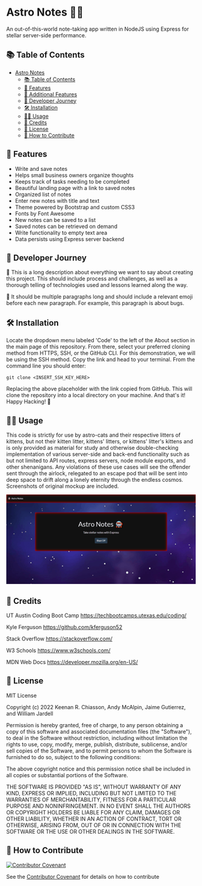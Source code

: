# Astro Notes 🐱‍🚀
An out-of-this-world note-taking app written in NodeJS using Express for stellar server-side performance.

## 📚 Table of Contents
- [Astro Notes ](#Astro-Notes-️)
  - [📚 Table of Contents](#-table-of-contents)
  - [🧾 Features](#-features)
  - [💯 Additional Features](#-additional-features)
  - [📖 Developer Journey](#-developer-journey)
  - [🛠️ Installation](#️-installation)
  - [👨‍🏫 Usage](#-usage)
  - [🥂 Credits](#-credits)
  - [📇 License](#-license)
  - [👋 How to Contribute](#-how-to-contribute)

## 🧾 Features
- Write and save notes
- Helps small business owners organize thoughts
- Keeps track of tasks needing to be completed
- Beautiful landing page with a link to saved notes
- Organized list of notes
- Enter new notes with title and text
- Theme powered by Bootstrap and custom CSS3
- Fonts by Font Awesome
- New notes can be saved to a list
- Saved notes can be retrieved on demand
- Write functionality to empty text area
- Data persists using Express server backend

## 📖 Developer Journey

📓 This is a long description about everything we want to say about creating this project. This should include process and challenges, as well as a thorough telling of technologies used and lessons learned along the way.

🦟 It should be multiple paragraphs long and should include a relevant emoji before each new paragraph. For example, this paragraph is about bugs.

## 🛠️ Installation
Locate the dropdown menu labeled 'Code' to the left of the About section in the main page of this repository. From there, select your preferred cloning method from HTTPS, SSH, or the GitHub CLI. For this demonstration, we will be using the SSH method. Copy the link and head to your terminal. From the command line you should enter:

    git clone <INSERT_SSH_KEY_HERE>

Replacing the above placeholder with the link copied from GitHub. This will clone the repository into a local directory on your machine. And that's it! Happy Hacking! 🚀

## 👨‍🏫 Usage
This code is strictly for use by astro-cats and their respective litters of kittens, but not their kitten litter, kittens' litters, or kittens' litter's kittens and is only provided as material for study and otherwise double-checking implementation of various server-side and back-end functionality such as but not limited to API routes, express servers, node module exports, and other shenanigans. Any violations of these use cases will see the offender sent through the airlock, relegated to an escape pod that will be sent into deep space to drift along a lonely eternity through the endless cosmos. Screenshots of original mockup are included.

   ![Mockup of Astro Notes.](./public/assets/images/mockup.gif)

## 🥂 Credits
UT Austin Coding Boot Camp https://techbootcamps.utexas.edu/coding/

Kyle Ferguson https://github.com/kferguson52

Stack Overflow https://stackoverflow.com/

W3 Schools https://www.w3schools.com/

MDN Web Docs https://developer.mozilla.org/en-US/


## 📇 License
MIT License

Copyright (c) 2022 Keenan R. Chiasson, Andy McAlpin, Jaime Gutierrez, and William Jardell

Permission is hereby granted, free of charge, to any person obtaining a copy
of this software and associated documentation files (the "Software"), to deal
in the Software without restriction, including without limitation the rights
to use, copy, modify, merge, publish, distribute, sublicense, and/or sell
copies of the Software, and to permit persons to whom the Software is
furnished to do so, subject to the following conditions:

The above copyright notice and this permission notice shall be included in all
copies or substantial portions of the Software.

THE SOFTWARE IS PROVIDED "AS IS", WITHOUT WARRANTY OF ANY KIND, EXPRESS OR
IMPLIED, INCLUDING BUT NOT LIMITED TO THE WARRANTIES OF MERCHANTABILITY,
FITNESS FOR A PARTICULAR PURPOSE AND NONINFRINGEMENT. IN NO EVENT SHALL THE
AUTHORS OR COPYRIGHT HOLDERS BE LIABLE FOR ANY CLAIM, DAMAGES OR OTHER
LIABILITY, WHETHER IN AN ACTION OF CONTRACT, TORT OR OTHERWISE, ARISING FROM,
OUT OF OR IN CONNECTION WITH THE SOFTWARE OR THE USE OR OTHER DEALINGS IN THE
SOFTWARE.

## 👋 How to Contribute
[![Contributor Covenant](https://img.shields.io/badge/Contributor%20Covenant-2.1-4baaaa.svg)](code_of_conduct.md)

See the [Contributor Covenant](https://www.contributor-covenant.org/) for details on how to contribute

